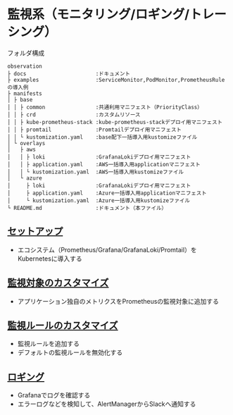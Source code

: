 # 監視系（モニタリング/ロギング/トレーシング）

フォルダ構成

```text
observation
├ docs                      :ドキュメント
├ examples                  :ServiceMonitor,PodMonitor,PrometheusRuleの導入例
├ manifests
│ ├ base
│ │ ├ common                :共通利用マニフェスト（PriorityClass） 
│ │ ├ crd                   :カスタムリソース
│ │ ├ kube-prometheus-stack :kube-prometheus-stackデプロイ用マニフェスト
│ │ ├ promtail              :Promtailデプロイ用マニフェスト
│ │ └ kustomization.yaml    :base配下一括導入用kustomizeファイル
│ └ overlays
│   ├ aws
│   │ ├ loki                :GrafanaLokiデプロイ用マニフェスト 
│   │ ├ application.yaml    :AWS一括導入用applicationマニフェスト
│   │ └ kustomization.yaml  :AWS一括導入用kustomizeファイル
│   └ azure
│     ├ loki                :GrafanaLokiデプロイ用マニフェスト 
│     ├ application.yaml    :Azure一括導入用applicationマニフェスト
│     └ kustomization.yaml  :Azure一括導入用kustomizeファイル
└ README.md                 :ドキュメント（本ファイル）
```

## [セットアップ](./docs/setup.md)

- エコシステム（Prometheus/Grafana/GrafanaLoki/Promtail）をKubernetesに導入する

## [監視対象のカスタマイズ](./docs/custom-metrics.md)

- アプリケーション独自のメトリクスをPrometheusの監視対象に追加する

## [監視ルールのカスタマイズ](./docs/custom-rule.md)

- 監視ルールを追加する
- デフォルトの監視ルールを無効化する

## [ロギング](./docs/logging.md)

- Grafanaでログを確認する
- エラーログなどを検知して、AlertManagerからSlackへ通知する
